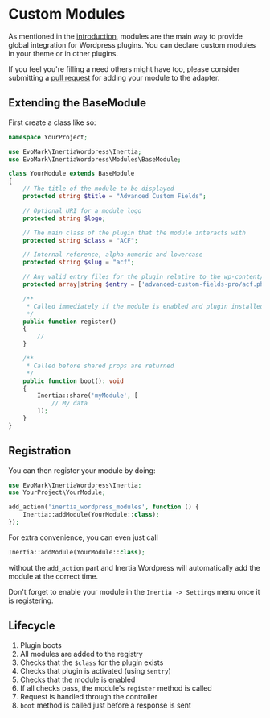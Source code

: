 # Custom Modules

As mentioned in the [introduction](/modules/introduction), modules are the main way to provide global integration for Wordpress plugins. You can declare custom modules in your theme or in other plugins.

If you feel you're filling a need others might have too, please consider submitting a [pull request](https://github.com/evo-mark/inertia-wordpress/pulls) for adding your module to the adapter.

## Extending the BaseModule

First create a class like so:

```php
namespace YourProject;

use EvoMark\InertiaWordpress\Inertia;
use EvoMark\InertiaWordpress\Modules\BaseModule;

class YourModule extends BaseModule
{
    // The title of the module to be displayed
    protected string $title = "Advanced Custom Fields";

    // Optional URI for a module logo
    protected string $logo;

    // The main class of the plugin that the module interacts with
    protected string $class = "ACF";

    // Internal reference, alpha-numeric and lowercase
    protected string $slug = "acf";

    // Any valid entry files for the plugin relative to the wp-content/plugins directory.
    protected array|string $entry = ['advanced-custom-fields-pro/acf.php', 'acf-pro/acf.php'];

    /**
     * Called immediately if the module is enabled and plugin installed/activated
     */
    public function register()
    {
        //
    }

    /**
     * Called before shared props are returned
     */
    public function boot(): void
    {
        Inertia::share('myModule', [
            // My data
        ]);
    }
}
```

## Registration

You can then register your module by doing:

```php
use EvoMark\InertiaWordpress\Inertia;
use YourProject\YourModule;

add_action('inertia_wordpress_modules', function () {
    Inertia::addModule(YourModule::class);
});
```

For extra convenience, you can even just call

```php
Inertia::addModule(YourModule::class);
```

without the `add_action` part and Inertia Wordpress will automatically add the module at the correct time.

Don't forget to enable your module in the `Inertia -> Settings` menu once it is registering.

## Lifecycle

1. Plugin boots
2. All modules are added to the registry
3. Checks that the `$class` for the plugin exists
4. Checks that plugin is activated (using `$entry`)
5. Checks that the module is enabled
6. If all checks pass, the module's `register` method is called
7. Request is handled through the controller
8. `boot` method is called just before a response is sent
